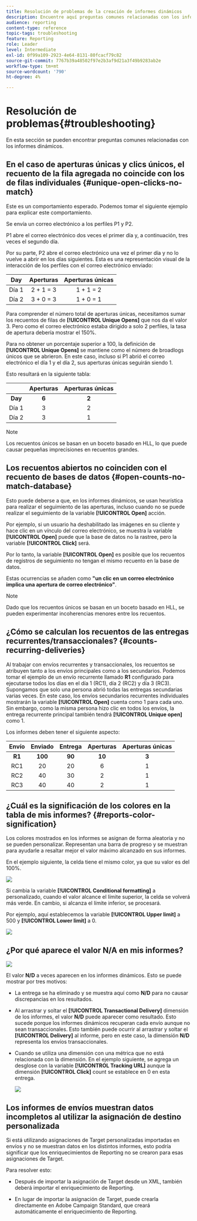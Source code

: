 ```yaml
---
title: Resolución de problemas de la creación de informes dinámicos
description: Encuentre aquí preguntas comunes relacionadas con los informes dinámicos.
audience: reporting
content-type: reference
topic-tags: troubleshooting
feature: Reporting
role: Leader
level: Intermediate
exl-id: 0f99a109-2923-4e64-8131-80fcacf79c82
source-git-commit: 7767b39a48502f97e2b3af9d21a3f49b9283ab2e
workflow-type: tm+mt
source-wordcount: '790'
ht-degree: 4%

---
```


# Resolución de problemas{#troubleshooting}

En esta sección se pueden encontrar preguntas comunes relacionadas con los informes dinámicos.

## En el caso de aperturas únicas y clics únicos, el recuento de la fila agregada no coincide con los de filas individuales {#unique-open-clicks-no-match}

Este es un comportamiento esperado.
Podemos tomar el siguiente ejemplo para explicar este comportamiento.

Se envía un correo electrónico a los perfiles P1 y P2.

P1 abre el correo electrónico dos veces el primer día y, a continuación, tres veces el segundo día.

Por su parte, P2 abre el correo electrónico una vez el primer día y no lo vuelve a abrir en los días siguientes.
Esta es una representación visual de la interacción de los perfiles con el correo electrónico enviado:

<table> 
 <thead> 
  <tr> 
   <th align="center"> <strong>Day</strong> <br /> </th> 
   <th align="center"> <strong>Aperturas</strong> <br /> </th> 
   <th align="center"> <strong>Aperturas únicas</strong> <br /> </th> 
  </tr> 
 </thead> 
 <tbody> 
  <tr> 
   <td align="center"> Día 1<br /> </td> 
   <td align="center"> 2 + 1 = 3<br /> </td> 
   <td align="center"> 1 + 1 = 2<br /> </td> 
  </tr> 
  <tr> 
   <td align="center"> Día 2<br /> </td> 
   <td align="center"> 3 + 0 = 3<br /> </td> 
   <td align="center"> 1 + 0 = 1<br /> </td> 
  </tr>
 </tbody> 
</table>

Para comprender el número total de aperturas únicas, necesitamos sumar los recuentos de filas de **[!UICONTROL Unique Opens]** que nos da el valor 3. Pero como el correo electrónico estaba dirigido a solo 2 perfiles, la tasa de apertura debería mostrar el 150%.

Para no obtener un porcentaje superior a 100, la definición de **[!UICONTROL Unique Opens]** se mantiene como el número de broadlogs únicos que se abrieron. En este caso, incluso si P1 abrió el correo electrónico el día 1 y el día 2, sus aperturas únicas seguirán siendo 1.

Esto resultará en la siguiente tabla:

<table> 
 <thead> 
  <tr> 
   <th align="center"> <strong></strong> <br /> </th> 
   <th align="center"> <strong>Aperturas</strong> <br /> </th> 
   <th align="center"> <strong>Aperturas únicas</strong> <br /> </th> 
  </tr> 
 </thead> 
 <tbody> 
  <tr> 
   <td align="center"> <strong> Day </strong><br /> </td> 
   <td align="center"> <strong> 6 </strong><br /> </td> 
   <td align="center"> <strong> 2</strong><br /> </td>
  </tr> 
  <tr> 
   <td align="center"> Día 1<br /> </td> 
   <td align="center"> 3<br /> </td> 
   <td align="center"> 2<br /> </td>
  </tr> 
  <tr> 
   <td align="center"> Día 2<br /> </td> 
   <td align="center"> 3<br /> </td> 
   <td align="center"> 1<br /> </td> 
  </tr> 
 </tbody> 
</table>

>[!NOTE]
>
>Los recuentos únicos se basan en un boceto basado en HLL, lo que puede causar pequeñas imprecisiones en recuentos grandes.

## Los recuentos abiertos no coinciden con el recuento de bases de datos {#open-counts-no-match-database}

Esto puede deberse a que, en los informes dinámicos, se usan heurística para realizar el seguimiento de las aperturas, incluso cuando no se puede realizar el seguimiento de la variable **[!UICONTROL Open]** acción.

Por ejemplo, si un usuario ha deshabilitado las imágenes en su cliente y hace clic en un vínculo del correo electrónico, se muestra la variable **[!UICONTROL Open]** puede que la base de datos no la rastree, pero la variable **[!UICONTROL Click]** será.

Por lo tanto, la variable **[!UICONTROL Open]** es posible que los recuentos de registros de seguimiento no tengan el mismo recuento en la base de datos.

Estas ocurrencias se añaden como **&quot;un clic en un correo electrónico implica una apertura de correo electrónico&quot;**.

>[!NOTE]
>
>Dado que los recuentos únicos se basan en un boceto basado en HLL, se pueden experimentar incoherencias menores entre los recuentos.

## ¿Cómo se calculan los recuentos de las entregas recurrentes/transaccionales? {#counts-recurring-deliveries}

Al trabajar con envíos recurrentes y transaccionales, los recuentos se atribuyen tanto a los envíos principales como a los secundarios.
Podemos tomar el ejemplo de un envío recurrente llamado **R1** configurado para ejecutarse todos los días en el día 1 (RC1), día 2 (RC2) y día 3 (RC3).
Supongamos que solo una persona abrió todas las entregas secundarias varias veces. En este caso, los envíos secundarios recurrentes individuales mostrarán la variable **[!UICONTROL Open]** cuenta como 1 para cada uno.
Sin embargo, como la misma persona hizo clic en todos los envíos, la entrega recurrente principal también tendrá **[!UICONTROL Unique open]** como 1.

Los informes deben tener el siguiente aspecto:

<table> 
 <thead> 
  <tr> 
   <th align="center"> <strong>Envío</strong> <br /> </th> 
   <th align="center"> <strong>Enviado</strong> <br /> </th> 
   <th align="center"> <strong>Entrega</strong> <br /> </th>
   <th align="center"> <strong>Aperturas</strong> <br /> </th> 
   <th align="center"> <strong>Aperturas únicas</strong> <br /> </th>
  </tr> 
 </thead> 
 <tbody> 
  <tr> 
   <td align="center"> <strong>R1</strong><br/> </td> 
   <td align="center"> <strong>100</strong><br/> </td> 
   <td align="center"> <strong>90</strong><br/> </td> 
   <td align="center"> <strong>10</strong><br/> </td> 
   <td align="center"> <strong>3</strong><br/> </td> 
  </tr> 
  <tr> 
   <td align="center"> RC1<br/> </td> 
   <td align="center"> 20<br /> </td> 
   <td align="center"> 20<br /> </td> 
   <td align="center"> 6<br /> </td> 
   <td align="center"> 1<br /> </td> 
  </tr>
    <tr> 
   <td align="center"> RC2<br /> </td> 
   <td align="center"> 40<br /> </td> 
   <td align="center"> 30<br /> </td> 
   <td align="center"> 2<br /> </td> 
   <td align="center"> 1<br /> </td> 
  </tr> 
    <tr> 
   <td align="center"> RC3<br /> </td> 
   <td align="center"> 40<br /> </td> 
   <td align="center"> 40<br /> </td> 
   <td align="center"> 2<br /> </td> 
   <td align="center"> 1<br /> </td> 
  </tr> 
 </tbody> 
</table>

## ¿Cuál es la significación de los colores en la tabla de mis informes? {#reports-color-signification}

Los colores mostrados en los informes se asignan de forma aleatoria y no se pueden personalizar. Representan una barra de progreso y se muestran para ayudarle a resaltar mejor el valor máximo alcanzado en sus informes.

En el ejemplo siguiente, la celda tiene el mismo color, ya que su valor es del 100%.

![](assets/troubleshooting_1.png)

Si cambia la variable **[!UICONTROL Conditional formatting]** a personalizado, cuando el valor alcance el límite superior, la celda se volverá más verde. En cambio, si alcanza el límite inferior, se procesará.

Por ejemplo, aquí establecemos la variable **[!UICONTROL Upper limit]** a 500 y **[!UICONTROL Lower limit]** a 0.

![](assets/troubleshooting_2.png)

## ¿Por qué aparece el valor N/A en mis informes?

![](assets/troubleshooting_3.png)

El valor **N/D** a veces aparecen en los informes dinámicos. Esto se puede mostrar por tres motivos:

* La entrega se ha eliminado y se muestra aquí como **N/D** para no causar discrepancias en los resultados.
* Al arrastrar y soltar el **[!UICONTROL Transactional Delivery]** dimensión de los informes, el valor **N/D** puede aparecer como resultado. Esto sucede porque los informes dinámicos recuperan cada envío aunque no sean transaccionales. Esto también puede ocurrir al arrastrar y soltar el **[!UICONTROL Delivery]** al informe, pero en este caso, la dimensión **N/D** representa los envíos transaccionales.
* Cuando se utiliza una dimensión con una métrica que no está relacionada con la dimensión. En el ejemplo siguiente, se agrega un desglose con la variable **[!UICONTROL Tracking URL]** aunque la dimensión **[!UICONTROL Click]** count se establece en 0 en esta entrega.

   ![](assets/troubleshooting_4.png)

## Los informes de envíos muestran datos incompletos al utilizar la asignación de destino personalizada

Si está utilizando asignaciones de Target personalizadas importadas en envíos y no se muestran datos en los distintos informes, esto podría significar que los enriquecimientos de Reporting no se crearon para esas asignaciones de Target.

Para resolver esto:

* Después de importar la asignación de Target desde un XML, también deberá importar el enriquecimiento de Reporting.

* En lugar de importar la asignación de Target, puede crearla directamente en Adobe Campaign Standard, que creará automáticamente el enriquecimiento de Reporting.
